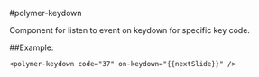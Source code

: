 #polymer-keydown

Component for listen to event on keydown for specific key code.

##Example:

```<polymer-keydown code="37" on-keydown="{{nextSlide}}" />```
